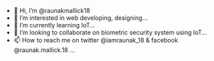 - 👋 Hi, I’m @raunakmallick18
- 👀 I’m interested in web developing, designing...
- 🌱 I’m currently learning IoT...
- 💞️ I’m looking to collaborate on biometric security system using IoT...
- 📫 How to reach me on twitter @iamraunak_18 & facebook @raunak.mallick.18 ...

<!---
raunakmallick18/raunakmallick18 is a ✨ special ✨ repository because its `README.md` (this file) appears on your GitHub profile.
You can click the Preview link to take a look at your changes.
--->
